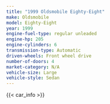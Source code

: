 ```yaml
---
title: "1999 Oldsmobile Eighty-Eight"
make: Oldsmobile
model: Eighty-Eight
year: 1999
engine-fuel-type: regular unleaded
engine-hp: 205
engine-cylinders: 6
transmission-type: Automatic
driven-wheels: Front wheel drive
number-of-doors: 4
market-category: N/A
vehicle-size: Large
vehicle-style: Sedan
---
```


{{< car_info >}}
